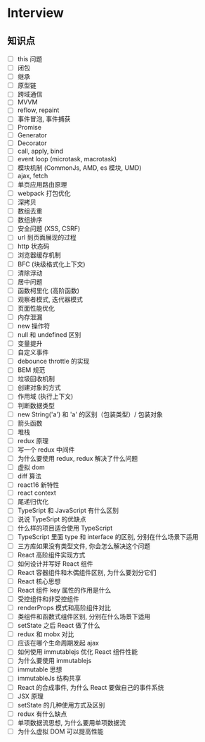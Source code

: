 # Interview

## 知识点

-   [ ] this 问题
-   [ ] 闭包
-   [ ] 继承
-   [ ] 原型链
-   [ ] 跨域通信
-   [ ] MVVM
-   [ ] reflow, repaint
-   [ ] 事件冒泡, 事件捕获
-   [ ] Promise
-   [ ] Generator
-   [ ] Decorator
-   [ ] call, apply, bind
-   [ ] event loop (microtask, macrotask)
-   [ ] 模块机制 (CommonJs, AMD, es 模块, UMD)
-   [ ] ajax, fetch
-   [ ] 单页应用路由原理
-   [ ] webpack 打包优化
-   [ ] 深拷贝
-   [ ] 数组去重
-   [ ] 数组排序
-   [ ] 安全问题 (XSS, CSRF)
-   [ ] url 到页面展现的过程
-   [ ] http 状态码
-   [ ] 浏览器缓存机制
-   [ ] BFC (块级格式化上下文)
-   [ ] 清除浮动
-   [ ] 居中问题
-   [ ] 函数柯里化 (高阶函数)
-   [ ] 观察者模式, 迭代器模式
-   [ ] 页面性能优化
-   [ ] 内存泄漏
-   [ ] new 操作符
-   [ ] null 和 undefined 区别
-   [ ] 变量提升
-   [ ] 自定义事件
-   [ ] debounce throttle 的实现
-   [ ] BEM 规范
-   [ ] 垃圾回收机制
-   [ ] 创建对象的方式
-   [ ] 作用域 (执行上下文)
-   [ ] 判断数据类型
-   [ ] new String('a') 和 'a' 的区别（包装类型）/ 包装对象
-   [ ] 箭头函数
-   [ ] 堆栈
-   [ ] redux 原理
-   [ ] 写一个 redux 中间件
-   [ ] 为什么要使用 redux, redux 解决了什么问题
-   [ ] 虚拟 dom
-   [ ] diff 算法
-   [ ] react16 新特性
-   [ ] react context
-   [ ] 尾递归优化
-   [ ] TypeSript 和 JavaScript 有什么区别
-   [ ] 说说 TypeSript 的优缺点
-   [ ] 什么样的项目适合使用 TypeScript
-   [ ] TypeScript 里面 type 和 interface 的区别, 分别在什么场景下适用
-   [ ] 三方库如果没有类型文件, 你会怎么解决这个问题
-   [ ] React 高阶组件实现方式
-   [ ] 如何设计并写好 React 组件
-   [ ] React 容器组件和木偶组件区别, 为什么要划分它们
-   [ ] React 核心思想
-   [ ] React 组件 key 属性的作用是什么
-   [ ] 受控组件和非受控组件
-   [ ] renderProps 模式和高阶组件对比
-   [ ] 类组件和函数式组件区别, 分别在什么场景下适用
-   [ ] setState 之后 React 做了什么
-   [ ] redux 和 mobx 对比
-   [ ] 应该在哪个生命周期发起 ajax
-   [ ] 如何使用 immutablejs 优化 React 组件性能
-   [ ] 为什么要使用 immutablejs
-   [ ] immutable 思想
-   [ ] immutableJs 结构共享
-   [ ] React 的合成事件, 为什么 React 要做自己的事件系统
-   [ ] JSX 原理
-   [ ] setState 的几种使用方式及区别
-   [ ] redux 有什么缺点
-   [ ] 单项数据流思想, 为什么要用单项数据流
-   [ ] 为什么虚拟 DOM 可以提高性能
